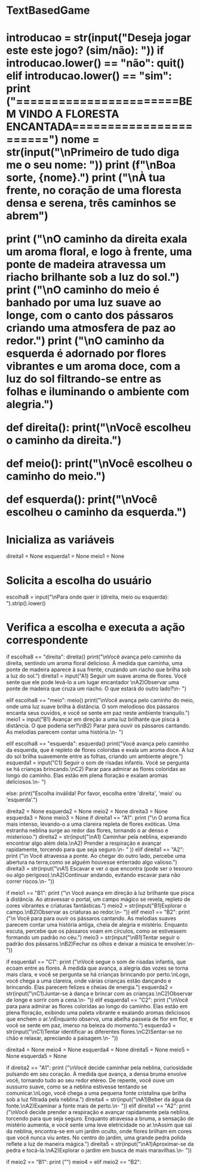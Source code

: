 <h1> TextBasedGame <h1>
introducao = str(input("Deseja jogar este este jogo? (sim/não): "))
if introducao.lower() == "não":
  quit()
elif introducao.lower() == "sim":
  print ("=======================BEM VINDO A FLORESTA ENCANTADA=======================")
nome = str(input("\nPrimeiro de tudo diga me o seu nome: "))
print (f"\nBoa sorte, {nome}.")
print ("\nÀ tua frente, no coração de uma floresta densa e serena, três caminhos se abrem")

print ("\nO caminho da direita exala um aroma floral, e logo à frente, uma ponte de madeira atravessa um riacho brilhante sob a luz do sol.")
print ("\nO caminho do meio é banhado por uma luz suave ao longe, com o canto dos pássaros criando uma atmosfera de paz ao redor.")
print ("\nO caminho da esquerda é adornado por flores vibrantes e um aroma doce, com a luz do sol filtrando-se entre as folhas e iluminando o ambiente com alegria.")

def direita():
    print("\nVocê escolheu o caminho da direita.")

def meio():
    print("\nVocê escolheu o caminho do meio.")

def esquerda():
    print("\nVocê escolheu o caminho da esquerda.")

  # Inicializa as variáveis
direita1 = None
esquerda1 = None
meio1 = None

  # Solicita a escolha do usuário
escolha8 = input("\nPara onde quer ir (direita, meio ou esquerda): ").strip().lower()

  # Verifica a escolha e executa a ação correspondente
if escolha8 == "direita":
    direita() 
    print("\nVocê avança pelo caminho da direita, sentindo um aroma floral delicioso. À medida que caminha, uma ponte de madeira aparece à sua frente, cruzando um riacho que brilha sob a luz do sol.")
    direita1 = input("A1) Seguir um suave aroma de flores. Você sente que ele pode levá-lo a um lugar encantador \nA2)Observar uma ponte de madeira que cruza um riacho. O que estará do outro lado?\n-  ")

elif escolha8 == "meio":
    meio()
    print("\nVocê avança pelo caminho do meio, onde uma luz suave brilha à distância. O som melodioso dos pássaros encanta seus ouvidos, e você se sente em paz neste ambiente tranquilo.")
    meio1 = input("B1) Avançar em direção a uma luz brilhante que pisca à distância. O que poderia ser?\nB2) Parar para ouvir os pássaros cantando. As melodias parecem contar uma história.\n- ")

elif escolha8 == "esquerda":
    esquerda()
    print("Você avança pelo caminho da esquerda, que é repleto de flores coloridas e exala um aroma doce. A luz do sol brilha suavemente entre as folhas, criando um ambiente alegre.")
    esquerda1 = input("C1) Seguir o som de risadas infantis. Você se pergunta se há crianças brincando.\nC2) Parar para admirar as flores coloridas ao longo do caminho. Elas estão em plena floração e exalam aromas deliciosos.\n- ")

else:
    print("Escolha inválida! Por favor, escolha entre 'direita', 'meio' ou 'esquerda'.")

direita2 = None
esquerda2 = None
meio2 = None
direita3 = None
esquerda3 = None
meio3 = None
if direita1 == "A1":
  print ("\n O aroma fica mais intenso, levando-o a uma clareira repleta de flores exóticas. Uma estranha neblina surge ao redor das flores, tornando o ar denso e misterioso.")
  direita2 = str(input("\nA1) Caminhar pela neblina, esperando encontrar algo além dela.\nA2) Prender a respiração e avançar rapidamente, torcendo para que seja seguro.\n- " ))
elif direita1 == "A2":
  print ("\n Você atravessa a ponte. Ao chegar do outro lado, percebe uma abertura na terra,como se alguém houvesse enterrado algo valioso.")
  direita3 = str(input("\nA1) Escavar e ver o que encontra (pode ser o tesouro ou algo perigoso).\nA2)Continuar andando, evitando escavar para não correr riscos.\n- "))


if meio1 == "B1":
  print ("\n Você avança em direção à luz brilhante que pisca à distância. Ao atravessar o portal, um campo mágico se revela, repleto de cores vibrantes e criaturas fantásticas.")
  meio2 = str(input("B1)Explorar o campo.\nB2)Observar as criaturas ao redor.\n- "))
elif meio1 == "B2":
  print ("\n Você para para ouvir os pássaros cantando. As melodias suaves parecem contar uma história antiga, cheia de alegria e mistério. Enquanto escuta, percebe que os pássaros voam em círculos, como se estivessem formando um padrão no céu.")
  meio3 = str(input("\nB1)Tentar seguir o padrão dos pássaros.\nB2)Fechar os olhos e deixar a música te envolver.\n- "))



if esquerda1 == "C1":
  print ("\nVocê segue o som de risadas infantis, que ecoam entre as flores. À medida que avança, a alegria das vozes se torna mais clara, e você se pergunta se há crianças brincando por perto.\nLogo, você chega a uma clareira, onde várias crianças estão dançando e brincando. Elas parecem felizes e cheias de energia.")
  esquerda2 = str(input("\nC1)Juntar-se à dança e brincar com as crianças.\nC2)Observar de longe e sorrir com a cena.\n- "))
elif esquerda1 == "C2":
  print ("\nVocê para para admirar as flores coloridas ao longo do caminho. Elas estão em plena floração, exibindo uma paleta vibrante e exalando aromas deliciosos que enchem o ar.\nEnquanto observa, uma abelha passeia de flor em flor, e você se sente em paz, imerso na beleza do momento.")
  esquerda3 = str(input("\nC1)Tentar identificar as diferentes flores.\nC2)Sentar-se no chão e relaxar, apreciando a paisagem.\n- "))

direita4 = None
meio4 = None
esquerda4 = None
direita5 = None
meio5 = None
esquerda5 = None

if direita2 == "A1":
  print ("\nVocê decide caminhar pela neblina, curiosidade pulsando em seu coração. À medida que avança, a densa bruma envolve você, tornando tudo ao seu redor etéreo. De repente, você ouve um sussurro suave, como se a neblina estivesse tentando se comunicar.\nLogo, você chega a uma pequena fonte cristalina que brilha sob a luz filtrada pela neblina.")
  direita4 = str(input("\nA1)Beber da água da fonte.\nA2)Examinar a fonte mais de perto.\n- "))
elif direita1 == "A2":
 print ("\nVocê decide prender a respiração e avançar rapidamente pela neblina, torcendo para que seja seguro. Enquanto atravessa a bruma, a sensação de mistério aumenta, e você sente uma leve eletricidade no ar.\nAssim que sai da neblina, encontra-se em um jardim oculto, onde flores brilham em cores que você nunca viu antes. No centro do jardim, uma grande pedra polida reflete a luz de maneira mágica.")
direita5 = str(input("\nA1)Aproximar-se da pedra e tocá-la.\nA2)Explorar o jardim em busca de mais maravilhas.\n- "))

if meio2 == "B1":
  print ("")
  meio4 =
elif meio2 == "B2":
